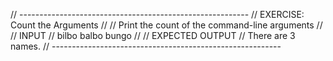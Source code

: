 // ---------------------------------------------------------
// EXERCISE: Count the Arguments
//
//  Print the count of the command-line arguments
//
// INPUT
//  bilbo balbo bungo
//
// EXPECTED OUTPUT
//  There are 3 names.
// ---------------------------------------------------------